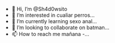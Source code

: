 - 👋 Hi, I’m @Sh4d0wsito
- 👀 I’m interested in cualiar perros...
- 🌱 I’m currently learning  sexo anal...
- 💞️ I’m looking to collaborate on batman...
- 📫 How to reach me mañana
-...

<!---
Sh4d0wsito/Sh4d0wsito is a ✨ special ✨ repository because its `README.md` (this file) appears on your GitHub profile.
You can click the Preview link to take a look at your changes.
--->
